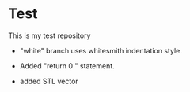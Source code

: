 Test
====

This is my test repository

- "white" branch uses whitesmith indentation style.

- Added "return 0 " statement.

- added STL vector